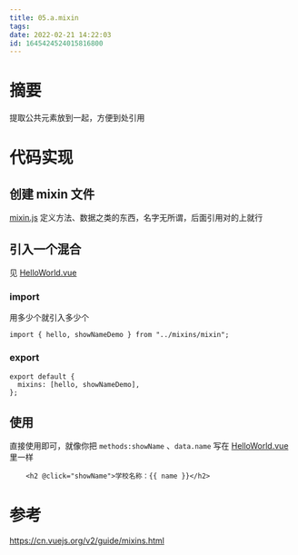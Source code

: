 ```yaml
---
title: 05.a.mixin
tags: 
date: 2022-02-21 14:22:03
id: 1645424524015816800
---
```

# 摘要

提取公共元素放到一起，方便到处引用

# 代码实现

##  创建 mixin 文件

[mixin.js](src\mixins\mixin.js) 定义方法、数据之类的东西，名字无所谓，后面引用对的上就行

## 引入一个混合

见 [HelloWorld.vue](src\components\HelloWorld.vue) 

### import

用多少个就引入多少个

```vue
import { hello, showNameDemo } from "../mixins/mixin";
```

### export 

```vue
export default {
  mixins: [hello, showNameDemo],
};
```

## 使用

直接使用即可，就像你把 `methods:showName`  、`data.name` 写在 [HelloWorld.vue](src\components\HelloWorld.vue) 里一样

```vue
    <h2 @click="showName">学校名称：{{ name }}</h2>
```

# 参考

https://cn.vuejs.org/v2/guide/mixins.html



